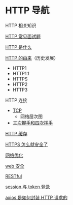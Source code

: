# HTTP 导航

HTTP 相关知识

[HTTP 常见面试题](./面试题/)

[HTTP 是什么](./HTTP是什么.md)

[HTTP 的由来](./HTTP的由来.md)（历史发展）

- HTTP1
- HTTP1.1
- HTTPS
- HTTP2
- HTTP3

HTTP 连接

- [TCP](./TCP.md)
  - 网络层次图
- [三次握手和四次挥手](./三次握手和四次挥手.md)

[HTTP 缓存](./HTTP缓存.md)

[HTTPS 怎么就安全了](./HTTPS怎么就安全了.md)

[网络优化](./网络优化.md)

[web 安全](./web安全.md)

[RESTful](./RESTful.md)

[session 与 token 登录](./session与token登录.md)

[axios 是如何封装 HTTP 请求的](./axios是如何封装HTTP请求的.md)
